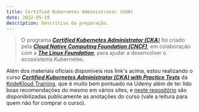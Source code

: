 ```yaml
---
title: Certified Kubernetes Administrator (CKA)
date: 2022-05-19
description: Descritivo da preparação.
---
```


> O programa [***Certified Kubernetes Administrator (CKA**)*](https://www.cncf.io/certification/cka/) foi criado pela [***Cloud Native Computing Foundation (CNCF)***](https://www.cncf.io/), em colaboração com a [***The Linux Foundation***](https://training.linuxfoundation.org/certification/certified-kubernetes-administrator-cka/), para ajudar a desenvolver o ecossistema Kubernetes.

Além dos materiais oficiais disponíveis nos link's acima, estou realizando o curso [***Certified Kubernetes Administrator (CKA) with Practice Tests***](https://www.udemy.com/course/certified-kubernetes-administrator-with-practice-tests/learn/lecture/31984310#overview) da [KodeKloud Training](https://www.udemy.com/user/kodekloud/), que é muito bem pontuado na Udemy além de ter lido boas recomendações do mesmo em vários sites, e [neste repositório](https://github.com/kodekloudhub/certified-kubernetes-administrator-course) são disponibilizadas publicamente as anotações do curso (vale a leitura para quem não for comprar o curso).
